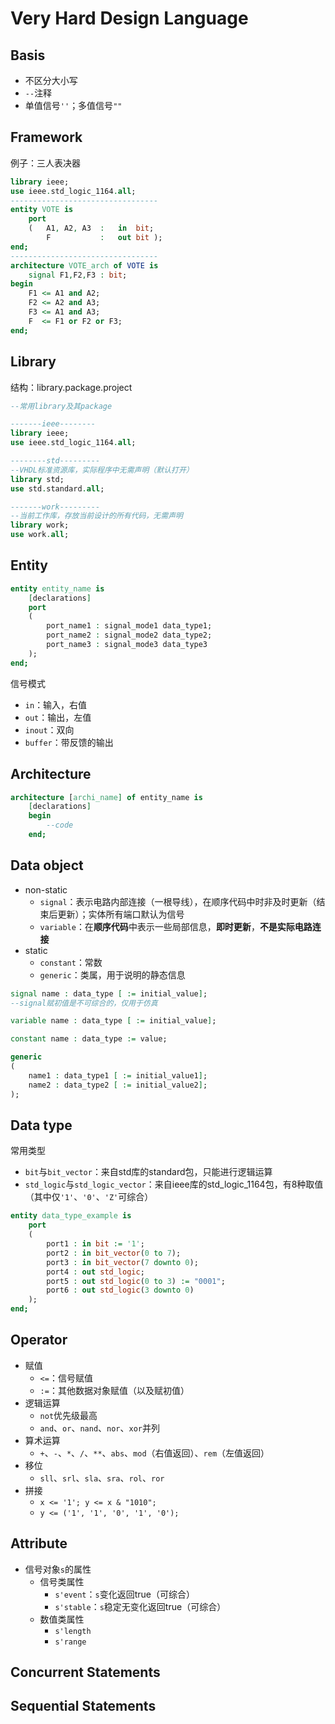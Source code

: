 # Very Hard Design Language

## Basis

- 不区分大小写
- `--`注释
- 单值信号`''`；多值信号`""`

## Framework

例子：三人表决器

```VHDL
library ieee;
use ieee.std_logic_1164.all;
---------------------------------
entity VOTE is
    port
    (   A1, A2, A3  :   in  bit;
        F           :   out bit );
end;
---------------------------------
architecture VOTE_arch of VOTE is
    signal F1,F2,F3 : bit;
begin
    F1 <= A1 and A2;
    F2 <= A2 and A3;
    F3 <= A1 and A3;
    F  <= F1 or F2 or F3;
end;
```

## Library

结构：library.package.project

```VHDL
--常用library及其package

-------ieee--------
library ieee;
use ieee.std_logic_1164.all;

--------std---------
--VHDL标准资源库，实际程序中无需声明（默认打开）
library std;
use std.standard.all;

-------work---------
--当前工作库，存放当前设计的所有代码，无需声明
library work;
use work.all;
```

## Entity

```VHDL
entity entity_name is
    [declarations]
    port
    (   
        port_name1 : signal_mode1 data_type1;
        port_name2 : signal_mode2 data_type2;
        port_name3 : signal_mode3 data_type3
    );
end;
```

信号模式

- `in`：输入，右值
- `out`：输出，左值
- `inout`：双向
- `buffer`：带反馈的输出

## Architecture

```VHDL
architecture [archi_name] of entity_name is
    [declarations]
    begin
        --code
    end;
```

## Data object

- non-static
  - `signal`：表示电路内部连接（一根导线），在顺序代码中时非及时更新（结束后更新）；实体所有端口默认为信号
  - `variable`：在**顺序代码**中表示一些局部信息，**即时更新**，**不是实际电路连接**
- static
  - `constant`：常数
  - `generic`：类属，用于说明的静态信息

```VHDL
signal name : data_type [ := initial_value];
--signal赋初值是不可综合的，仅用于仿真

variable name : data_type [ := initial_value];

constant name : data_type := value;

generic
(
    name1 : data_type1 [ := initial_value1];
    name2 : data_type2 [ := initial_value2];
);

```

## Data type

常用类型

- `bit`与`bit_vector`：来自std库的standard包，只能进行逻辑运算
- `std_logic`与`std_logic_vector`：来自ieee库的std_logic_1164包，有8种取值（其中仅`'1'`、`'0'`、`'Z'`可综合）

```VHDL
entity data_type_example is
    port
    (   
        port1 : in bit := '1';
        port2 : in bit_vector(0 to 7);
        port3 : in bit_vector(7 downto 0);
        port4 : out std_logic;
        port5 : out std_logic(0 to 3) := "0001";
        port6 : out std_logic(3 downto 0)
    );
end;
```

## Operator

- 赋值
  - `<=`：信号赋值
  - `:=`：其他数据对象赋值（以及赋初值）
- 逻辑运算
  - `not`优先级最高
  - `and`、`or`、`nand`、`nor`、`xor`并列
- 算术运算
  - `+`、`-`、`*`、`/`、`**`、`abs`、`mod`（右值返回）、`rem`（左值返回）
- 移位
  - `sll`、`srl`、`sla`、`sra`、`rol`、`ror`
- 拼接
  - `x <= '1'; y <= x & "1010";`
  - `y <= ('1', '1', '0', '1', '0');`

## Attribute

- 信号对象`s`的属性
  - 信号类属性
    - `s'event`：`s`变化返回true（可综合）
    - `s'stable`：`s`稳定无变化返回true（可综合）
  - 数值类属性
    - `s'length`
    - `s'range`

## Concurrent Statements

## Sequential Statements
